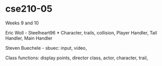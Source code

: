 # cse210-05
Weeks 9 and 10

Eric Woll - Steelheart96 * Character, trails, collision, Player Handler, Tail Handler, Main Handler

Steven Buechele - sbuec: input, video,


Class functions:
  display points, director class, actor, character, trail,
